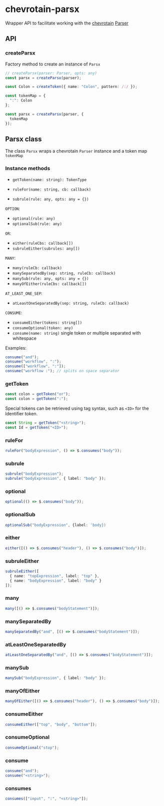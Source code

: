 # chevrotain-parsx

Wrapper API to facilitate working with the [chevrotain](https://github.com/SAP/chevrotain) [Parser](https://sap.github.io/chevrotain/docs/tutorial/step2_parsing.html)

## API

### createParsx

Factory method to create an instance of `Parsx`

```ts
// createParsx(parser: Parser, opts: any)
const parsx = createParsx(parser);

const Colon = createToken({ name: "Colon", pattern: /:/ });

const tokenMap = {
  ":": Colon
};

const parsx = createParsx(parser, {
  tokenMap
});
```

## Parsx class

The class `Parsx` wraps a chevrotain `Parser` instance and a token map `tokenMap`

### Instance methods

- `getToken(name: string): TokenType`

- `ruleFor(name: string, cb: callback)`
- `subrule(rule: any, opts: any = {})`

`OPTION`:

- `optional(rule: any)`
- `optionalSub(rule: any)`

`OR`:

- `either(ruleCbs: callback[])`
- `subruleEither(subrules: any[])`

`MANY`:

- `many(ruleCb: callback)`
- `manySeparatedBy(sep: string, ruleCb: callback)`
- `manySub(rule: any, opts: any = {})`
- `manyOfEither(ruleCbs: callback[])`

`AT_LEAST_ONE_SEP`:

- `atLeastOneSeparatedBy(sep: string, ruleCb: callback)`

`CONSUME`:

- `consumeEither(tokens: string[])`
- `consumeOptional(token: any)`
- `consume(name: string)` single token or multiple separated with whitespace

Examples:

```js
consume("and");
consume("workflow", ":");
consume(["workflow", ":"]);
consume("workflow :"); // splits on space separator
```

### getToken

```ts
const colon = getToken("or");
const colon = getToken(":");
```

Special tokens can be retrieved using tag syntax, such as `<ID>` for the Identifier token.

```ts
const String = getToken("<string>");
const Id = getToken("<ID>");
```

### ruleFor

```ts
ruleFor("bodyExpression", () => $.consumes("body"));
```

### subrule

```ts
subrule("bodyExpression");
subrule("bodyExpression", { label: "body" });
```

### optional

```ts
optional(() => $.consumes("body"));
```

### optionalSub

```ts
optionalSub("bodyExpression", {label: 'body})
```

### either

```ts
either([() => $.consumes("header"), () => $.consumes("body")]);
```

### subruleEither

```ts
subruleEither([
  { name: "topExpression", label: "top" },
  { name: "bodyExpression", label: "body" }
]);
```

### many

```ts
many([() => $.consumes("bodyStatement")]);
```

### manySeparatedBy

```ts
manySeparatedBy("and", [() => $.consumes("bodyStatement")]);
```

### atLeastOneSeparatedBy

```ts
atLeastOneSeparatedBy("and", [() => $.consumes("bodyStatement")]);
```

### manySub

```ts
manySub("bodyExpression", { label: "body" });
```

### manyOfEither

```ts
manyOfEither([() => $.consumes("header"), () => $.consumes("body")]);
```

### consumeEither

```ts
consumeEither(["top", "body", "bottom"]);
```

### consumeOptional

```ts
consumeOptional("stop");
```

### consume

```ts
consume("and");
consume("<string>");
```

### consumes

```ts
consumes(["input", ":", "<string>"]);
```

